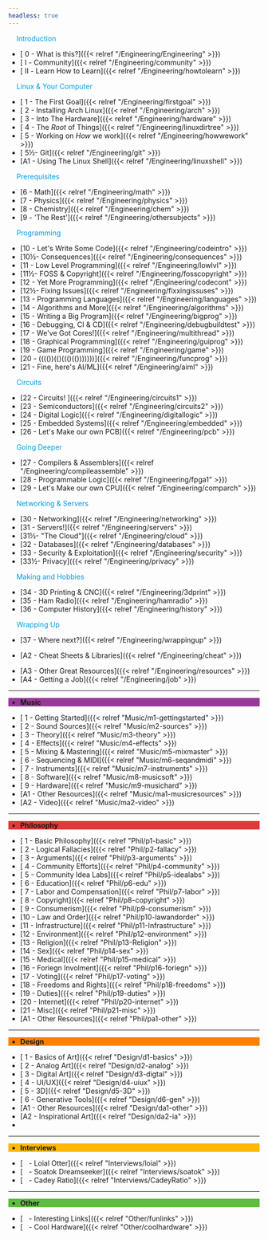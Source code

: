 ```yaml
---
headless: true
---
```


<div class="navbak" style="background:#009CDF;>

- [**Engineering**]({{< relref "/Engineering/Engineering" >}})

</div>

<p style="color:#009CDF;" >    Introduction</p>

  - [ 0 - What is this?]({{< relref "/Engineering/Engineering" >}})
  - [ Ⅰ - Community]({{< relref "/Engineering/community" >}})  
  - [ Ⅱ - Learn How to Learn]({{< relref "/Engineering/howtolearn" >}})

<p style="color:#009CDF;" >    Linux & Your Computer</p>

  - [ 1 - The First Goal]({{< relref "/Engineering/firstgoal" >}})
  - [ 2 - Installing Arch Linux]({{< relref "/Engineering/arch" >}})
  - [ 3 - Into The Hardware]({{< relref "/Engineering/hardware" >}})
  - [ 4 - The *Root* of Things]({{< relref "/Engineering/linuxdirtree" >}})
  - [ 5 - Working on *How* we work]({{< relref "/Engineering/howwework" >}})
  - [ 5½- Git]({{< relref "/Engineering/git" >}})
  - [A1 - Using The Linux Shell]({{< relref "/Engineering/linuxshell" >}})

<p style="color:#009CDF;" >    Prerequisites</p>

  - [6 - Math]({{< relref "/Engineering/math" >}})
  - [7 - Physics]({{< relref "/Engineering/physics" >}})
  - [8 - Chemistry]({{< relref "/Engineering/chem" >}})
  - [9 - 'The Rest']({{< relref "/Engineering/othersubjects" >}})

<p style="color:#009CDF;" >    Programming</p>

  - [10 - Let's Write Some Code]({{< relref "/Engineering/codeintro" >}})
  - [10½- Consequences]({{< relref "/Engineering/consequences" >}})
  - [11 - Low Level Programming]({{< relref "/Engineering/lowlvl" >}})
  - [11½- FOSS & Copyright]({{< relref "/Engineering/fosscopyright" >}})
  - [12 - Yet More Programming]({{< relref "/Engineering/codecont" >}})
  - [12½- Fixing Issues]({{< relref "/Engineering/fixxingissuses" >}})
  - [13 - Programming Languages]({{< relref "/Engineering/languages" >}})
  - [14 - Algorithms and More]({{< relref "/Engineering/algorithms" >}})
  - [15 - Writing a Big Program]({{< relref "/Engineering/bigprog" >}})
  - [16 - Debugging, CI & CD]({{< relref "/Engineering/debugbuildtest" >}})
  - [17 - We've Got Cores!]({{< relref "/Engineering/multithread" >}})
  - [18 - Graphical Programming]({{< relref "/Engineering/guiprog" >}})
  - [19 - Game Programming]({{< relref "/Engineering/game" >}})
  - [20 - (((())(()((()(()))))))]({{< relref "/Engineering/funcprog" >}})
  - [21 - Fine, here's AI/ML]({{< relref "/Engineering/aiml" >}})

<p style="color:#009CDF;" >    Circuits</p>

  - [22 - Circuits! ]({{< relref "/Engineering/circuits1" >}})
  - [23 - Semiconductors]({{< relref "/Engineering/circuits2" >}})
  - [24 - Digital Logic]({{< relref "/Engineering/digitallogic" >}})
  - [25 - Embedded Systems]({{< relref "/Engineering/embedded" >}})
  - [26 - Let's Make our own PCB]({{< relref "/Engineering/pcb" >}})

<p style="color:#009CDF;" >    Going Deeper</p>

  - [27 - Compilers & Assemblers]({{< relref "/Engineering/compileassemble" >}})
  - [28 - Programmable Logic]({{< relref "/Engineering/fpga1" >}})
  - [29 - Let's Make our own CPU]({{< relref "/Engineering/comparch" >}})

<p style="color:#009CDF;" >    Networking & Servers</p>

  - [30 - Networking]({{< relref "/Engineering/networking" >}})
  - [31 - Servers!]({{< relref "/Engineering/servers" >}})
  - [31½- "The Cloud"]({{< relref "/Engineering/cloud" >}})
  - [32 - Databases]({{< relref "/Engineering/databases" >}})
  - [33 - Security & Exploitation]({{< relref "/Engineering/security" >}})
  - [33½- Privacy]({{< relref "/Engineering/privacy" >}})

<!--  - [24 - ]({{< relref "/Engineering/24-" >}}) -->

<p style="color:#009CDF;" >    Making and Hobbies</p>

  - [34 - 3D Printing & CNC]({{< relref "/Engineering/3dprint" >}})
  - [35 - Ham Radio]({{< relref "/Engineering/hamradio" >}})
  - [36 - Computer History]({{< relref "/Engineering/history" >}})

<p style="color:#009CDF;" >    Wrapping Up</p>

  - [37 - Where next?]({{< relref "/Engineering/wrappingup" >}})


  - [A2 - Cheat Sheets & Libraries]({{< relref "/Engineering/cheat" >}})
<!--  - [A3 - Bill Of Materials]({{< relref "/Engineering/a3-bom" >}}) -->
  - [A3 - Other Great Resources]({{< relref "/Engineering/resources" >}})
  - [A4 - Getting a Job]({{< relref "/Engineering/job" >}})


---

<div class="navbak" style="background:#973999;">

- **Music**

</div>

  - [ 1 - Getting Started]({{< relref "Music/m1-gettingstarted" >}})
  - [ 2 - Sound Sources]({{< relref "Music/m2-sources" >}})
  - [ 3 - Theory]({{< relref "Music/m3-theory" >}})
  - [ 4 - Effects]({{< relref "Music/m4-effects" >}})
  - [ 5 - Mixing & Mastering]({{< relref "Music/m5-mixmaster" >}})
  - [ 6 - Sequencing & MIDI]({{< relref "Music/m6-seqandmidi" >}})
  - [ 7 - Instruments]({{< relref "Music/m7-instruments" >}})
  - [ 8 - Software]({{< relref "Music/m8-musicsoft" >}})
  - [ 9 - Hardware]({{< relref "Music/m9-musichard" >}})
  - [A1 - Other Resources]({{< relref "Music/ma1-musicresources" >}})
  - [A2 - Video]({{< relref "Music/ma2-video" >}})

---

<div class="navbak" style="background:#E23838;">

- **Philosophy**

</div>

  - [ 1 - Basic Philosophy]({{< relref "Phil/p1-basic" >}})
  - [ 2 - Logical Fallacies]({{< relref "Phil/p2-fallacy" >}})
  - [ 3 - Arguments]({{< relref "Phil/p3-arguments" >}})
  - [ 4 - Community Efforts]({{< relref "Phil/p4-community" >}})
  - [ 5 - Community Idea Labs]({{< relref "Phil/p5-idealabs" >}})
  - [ 6 - Education]({{< relref "Phil/p6-edu" >}})
  - [ 7 - Labor and Compensation]({{< relref "Phil/p7-labor" >}})
  - [ 8 - Copyright]({{< relref "Phil/p8-copyright" >}})
  - [ 9 - Consumerism]({{< relref "Phil/p9-consumerism" >}})
  - [10 - Law and Order]({{< relref "Phil/p10-lawandorder" >}})
  - [11 - Infrastructure]({{< relref "Phil/p11-Infrastructure" >}})
  - [12 - Environment]({{< relref "Phil/p12-environment" >}})
  - [13 - Religion]({{< relref "Phil/p13-Religion" >}})
  - [14 - Sex]({{< relref "Phil/p14-sex" >}})
  - [15 - Medical]({{< relref "Phil/p15-medical" >}})
  - [16 - Foriegn Involment]({{< relref "Phil/p16-foriegn" >}})
  - [17 - Voting]({{< relref "Phil/p17-voting" >}})
  - [18 - Freedoms and Rights]({{< relref "Phil/p18-freedoms" >}})
  - [19 - Duties]({{< relref "Phil/p19-duties" >}})
  - [20 - Internet]({{< relref "Phil/p20-internet" >}})
  - [21 - Misc]({{< relref "Phil/p21-misc" >}})
  - [A1 - Other Resources]({{< relref "Phil/pa1-other" >}})

---

<div class="navbak" style="background:#F78200;">

- **Design**

</div>

  - [ 1 - Basics of Art]({{< relref "Design/d1-basics" >}})
  - [ 2 - Analog Art]({{< relref "Design/d2-analog" >}})
  - [ 3 - Digital Art]({{< relref "Design/d3-digtal" >}})
  - [ 4 - UI/UX]({{< relref "Design/d4-uiux" >}})
  - [ 5 - 3D]({{< relref "Design/d5-3D" >}})
  - [ 6 - Generative Tools]({{< relref "Design/d6-gen" >}})
  - [A1 - Other Resources]({{< relref "Design/da1-other" >}})
  - [A2 - Inspirational Art]({{< relref "Design/da2-ia" >}})
  - </div>

---

<div class="navbak" style="background:#FFB900;">

- **Interviews**

</div>


  - [   - Loial Otter]({{< relref "Interviews/loial" >}})
  - [   - Soatok Dreamseeker]({{< relref "Interviews/soatok" >}})
  - [   - Cadey Ratio]({{< relref "Interviews/CadeyRatio" >}})

</div>

---

<div class="navbak" style="background:#5EBD3E;">

- **Other**

</div>

* [   - Interesting Links]({{< relref "Other/funlinks" >}})
* [   - Cool Hardware]({{< relref "Other/coolhardware" >}})

<br />